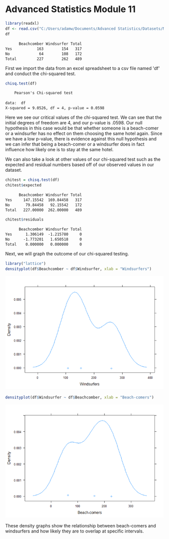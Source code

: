 Advanced Statistics Module 11
================

``` r
library(readxl)
df <- read.csv("C:/Users/adamw/Documents/Advanced Statistics/Datasets/Module 11 Data.csv", row.names=1)
df
```

          Beachcomber Windsurfer Total
    Yes           163        154   317
    No             64        108   172
    Total         227        262   489

First we import the data from an excel spreadsheet to a csv file named 'df' and conduct the chi-squared test.

``` r
chisq.test(df)
```


        Pearson's Chi-squared test

    data:  df
    X-squared = 9.0526, df = 4, p-value = 0.0598

Here we see our critical values of the chi-squared test. We can see that the initial degrees of freedom are 4, and our p-value is .0598. Our null hypothesis in this case would be that whether someone is a beach-comer or a windsurfer has no effect on them choosing the same hotel again. Since we have a low p-value, there is evidence against this null hypothesis and we can infer that being a beach-comer or a windsurfer does in fact influence how likely one is to stay at the same hotel.

We can also take a look at other values of our chi-squared test such as the expected and residual numbers based off of our observed values in our dataset.

``` r
chitest = chisq.test(df)
chitest$expected
```

          Beachcomber Windsurfer Total
    Yes     147.15542  169.84458   317
    No       79.84458   92.15542   172
    Total   227.00000  262.00000   489

``` r
chitest$residuals
```

          Beachcomber Windsurfer Total
    Yes      1.306149  -1.215780     0
    No      -1.773201   1.650518     0
    Total    0.000000   0.000000     0

Next, we will graph the outcome of our chi-squared testing.

``` r
library("lattice")
densityplot(df$Beachcomber ~ df$Windsurfer, xlab = "Windsurfers")
```

![](Advanced-Statistics-Module-11_files/figure-markdown_github/unnamed-chunk-4-1.png)

``` r
densityplot(df$Windsurfer ~ df$Beachcomber, xlab = "Beach-comers")
```

![](Advanced-Statistics-Module-11_files/figure-markdown_github/unnamed-chunk-4-2.png)

These density graphs show the relationship between beach-comers and windsurfers and how likely they are to overlap at specific intervals.
